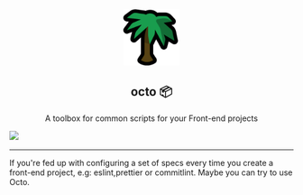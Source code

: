 <p align="center">
  <img width="100" src="https://github.com/jiaaoMario/octo/blob/HEAD/public/assets/palm_tree.png" />
</p>
<div align="center">
<h2>octo 📦</h2>
<p>A toolbox for common scripts for your Front-end projects</p>
</div>

<a href="/README-zh_CN.md">
<img src="https://img.shields.io/badge/README-%E7%AE%80%E4%BD%93%E4%B8%AD%E6%96%87-brightgreen"/>
</a>

---

If you're fed up with configuring a set of specs every time you create a front-end project, e.g: eslint,prettier or commitlint. Maybe you can try to use Octo.
